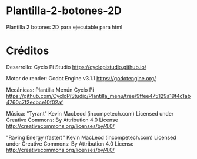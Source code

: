 # Plantilla-2-botones-2D
Plantilla 2 botones 2D para ejecutable para html 

# Créditos

Desarrollo: 
Cyclo Pi Studio
https://cyclopistudio.github.io/

Motor de render: 
Godot Engine v3.1.1
https://godotengine.org/

Mecánicas: Plantilla Menún Cyclo Pi 
https://github.com/CycloPiStudio/Plantilla_menu/tree/9ffee475129a19f4c1ab4760c7f2ecbce10f02af

Música: 
"Tyrant" Kevin MacLeod (incompetech.com)
Licensed under Creative Commons: By Attribution 4.0 
License http://creativecommons.org/licenses/by/4.0/

"Raving Energy (faster)" Kevin MacLeod (incompetech.com) 
Licensed under Creative Commons: By Attribution 4.0 
License http://creativecommons.org/licenses/by/4.0/

